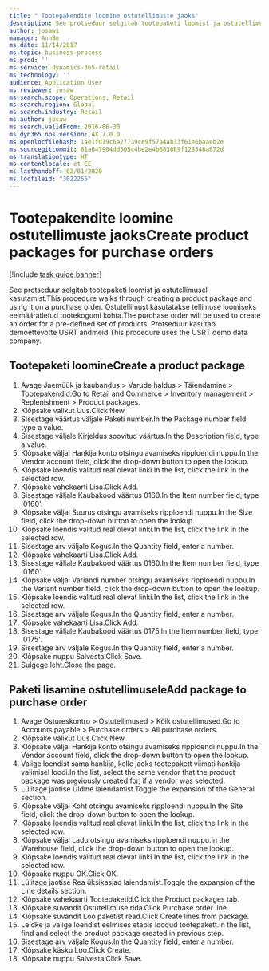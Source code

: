 ```yaml
---
title: " Tootepakendite loomine ostutellimuste jaoks"
description: See protseduur selgitab tootepaketi loomist ja ostutellimusel kasutamist.
author: josaw1
manager: AnnBe
ms.date: 11/14/2017
ms.topic: business-process
ms.prod: ''
ms.service: dynamics-365-retail
ms.technology: ''
audience: Application User
ms.reviewer: josaw
ms.search.scope: Operations, Retail
ms.search.region: Global
ms.search.industry: Retail
ms.author: josaw
ms.search.validFrom: 2016-06-30
ms.dyn365.ops.version: AX 7.0.0
ms.openlocfilehash: 14e1fd19c6a27739ce9f57a4ab33f61e6baaeb2e
ms.sourcegitcommit: 81a647904dd305c4be2e4b683689f128548a872d
ms.translationtype: HT
ms.contentlocale: et-EE
ms.lasthandoff: 02/01/2020
ms.locfileid: "3022255"
---
```

# <a name="create-product-packages-for-purchase-orders"></a><span data-ttu-id="ec7bf-103"> Tootepakendite loomine ostutellimuste jaoks</span><span class="sxs-lookup"><span data-stu-id="ec7bf-103">Create product packages for purchase orders</span></span>

[!include [task guide banner](../includes/task-guide-banner.md)]

<span data-ttu-id="ec7bf-104">See protseduur selgitab tootepaketi loomist ja ostutellimusel kasutamist.</span><span class="sxs-lookup"><span data-stu-id="ec7bf-104">This procedure walks through creating a product package and using it on a purchase order.</span></span> <span data-ttu-id="ec7bf-105">Ostutellimust kasutatakse tellimuse loomiseks eelmääratletud tootekogumi kohta.</span><span class="sxs-lookup"><span data-stu-id="ec7bf-105">The purchase order will be used to create an order for a pre-defined set of products.</span></span> <span data-ttu-id="ec7bf-106">Protseduur kasutab demoettevõtte USRT andmeid.</span><span class="sxs-lookup"><span data-stu-id="ec7bf-106">This procedure uses the USRT demo data company.</span></span>


## <a name="create-a-product-package"></a><span data-ttu-id="ec7bf-107">Tootepaketi loomine</span><span class="sxs-lookup"><span data-stu-id="ec7bf-107">Create a product package</span></span>
1. <span data-ttu-id="ec7bf-108">Avage Jaemüük ja kaubandus > Varude haldus > Täiendamine > Tootepakendid.</span><span class="sxs-lookup"><span data-stu-id="ec7bf-108">Go to Retail and Commerce > Inventory management > Replenishment > Product packages.</span></span>
2. <span data-ttu-id="ec7bf-109">Klõpsake valikut Uus.</span><span class="sxs-lookup"><span data-stu-id="ec7bf-109">Click New.</span></span>
3. <span data-ttu-id="ec7bf-110">Sisestage väärtus väljale Paketi number.</span><span class="sxs-lookup"><span data-stu-id="ec7bf-110">In the Package number field, type a value.</span></span>
4. <span data-ttu-id="ec7bf-111">Sisestage väljale Kirjeldus soovitud väärtus.</span><span class="sxs-lookup"><span data-stu-id="ec7bf-111">In the Description field, type a value.</span></span>
5. <span data-ttu-id="ec7bf-112">Klõpsake väljal Hankija konto otsingu avamiseks ripploendi nuppu.</span><span class="sxs-lookup"><span data-stu-id="ec7bf-112">In the Vendor account field, click the drop-down button to open the lookup.</span></span>
6. <span data-ttu-id="ec7bf-113">Klõpsake loendis valitud real olevat linki.</span><span class="sxs-lookup"><span data-stu-id="ec7bf-113">In the list, click the link in the selected row.</span></span>
7. <span data-ttu-id="ec7bf-114">Klõpsake vahekaarti Lisa.</span><span class="sxs-lookup"><span data-stu-id="ec7bf-114">Click Add.</span></span>
8. <span data-ttu-id="ec7bf-115">Sisestage väljale Kaubakood väärtus 0160.</span><span class="sxs-lookup"><span data-stu-id="ec7bf-115">In the Item number field, type '0160'.</span></span>
9. <span data-ttu-id="ec7bf-116">Klõpsake väljal Suurus otsingu avamiseks ripploendi nuppu.</span><span class="sxs-lookup"><span data-stu-id="ec7bf-116">In the Size field, click the drop-down button to open the lookup.</span></span>
10. <span data-ttu-id="ec7bf-117">Klõpsake loendis valitud real olevat linki.</span><span class="sxs-lookup"><span data-stu-id="ec7bf-117">In the list, click the link in the selected row.</span></span>
11. <span data-ttu-id="ec7bf-118">Sisestage arv väljale Kogus.</span><span class="sxs-lookup"><span data-stu-id="ec7bf-118">In the Quantity field, enter a number.</span></span>
12. <span data-ttu-id="ec7bf-119">Klõpsake vahekaarti Lisa.</span><span class="sxs-lookup"><span data-stu-id="ec7bf-119">Click Add.</span></span>
13. <span data-ttu-id="ec7bf-120">Sisestage väljale Kaubakood väärtus 0160.</span><span class="sxs-lookup"><span data-stu-id="ec7bf-120">In the Item number field, type '0160'.</span></span>
14. <span data-ttu-id="ec7bf-121">Klõpsake väljal Variandi number otsingu avamiseks ripploendi nuppu.</span><span class="sxs-lookup"><span data-stu-id="ec7bf-121">In the Variant number field, click the drop-down button to open the lookup.</span></span>
15. <span data-ttu-id="ec7bf-122">Klõpsake loendis valitud real olevat linki.</span><span class="sxs-lookup"><span data-stu-id="ec7bf-122">In the list, click the link in the selected row.</span></span>
16. <span data-ttu-id="ec7bf-123">Sisestage arv väljale Kogus.</span><span class="sxs-lookup"><span data-stu-id="ec7bf-123">In the Quantity field, enter a number.</span></span>
17. <span data-ttu-id="ec7bf-124">Klõpsake vahekaarti Lisa.</span><span class="sxs-lookup"><span data-stu-id="ec7bf-124">Click Add.</span></span>
18. <span data-ttu-id="ec7bf-125">Sisestage väljale Kaubakood väärtus 0175.</span><span class="sxs-lookup"><span data-stu-id="ec7bf-125">In the Item number field, type '0175'.</span></span>
19. <span data-ttu-id="ec7bf-126">Sisestage arv väljale Kogus.</span><span class="sxs-lookup"><span data-stu-id="ec7bf-126">In the Quantity field, enter a number.</span></span>
20. <span data-ttu-id="ec7bf-127">Klõpsake nuppu Salvesta.</span><span class="sxs-lookup"><span data-stu-id="ec7bf-127">Click Save.</span></span>
21. <span data-ttu-id="ec7bf-128">Sulgege leht.</span><span class="sxs-lookup"><span data-stu-id="ec7bf-128">Close the page.</span></span>

## <a name="add-package-to-purchase-order"></a><span data-ttu-id="ec7bf-129">Paketi lisamine ostutellimusele</span><span class="sxs-lookup"><span data-stu-id="ec7bf-129">Add package to purchase order</span></span>
1. <span data-ttu-id="ec7bf-130">Avage Ostureskontro > Ostutellimused > Kõik ostutellimused.</span><span class="sxs-lookup"><span data-stu-id="ec7bf-130">Go to Accounts payable > Purchase orders > All purchase orders.</span></span>
2. <span data-ttu-id="ec7bf-131">Klõpsake valikut Uus.</span><span class="sxs-lookup"><span data-stu-id="ec7bf-131">Click New.</span></span>
3. <span data-ttu-id="ec7bf-132">Klõpsake väljal Hankija konto otsingu avamiseks ripploendi nuppu.</span><span class="sxs-lookup"><span data-stu-id="ec7bf-132">In the Vendor account field, click the drop-down button to open the lookup.</span></span>
4. <span data-ttu-id="ec7bf-133">Valige loendist sama hankija, kelle jaoks tootepakett viimati hankija valimisel loodi.</span><span class="sxs-lookup"><span data-stu-id="ec7bf-133">In the list, select the same vendor that the product package was previously created for, if a vendor was selected.</span></span>
5. <span data-ttu-id="ec7bf-134">Lülitage jaotise Üldine laiendamist.</span><span class="sxs-lookup"><span data-stu-id="ec7bf-134">Toggle the expansion of the General section.</span></span>
6. <span data-ttu-id="ec7bf-135">Klõpsake väljal Koht otsingu avamiseks ripploendi nuppu.</span><span class="sxs-lookup"><span data-stu-id="ec7bf-135">In the Site field, click the drop-down button to open the lookup.</span></span>
7. <span data-ttu-id="ec7bf-136">Klõpsake loendis valitud real olevat linki.</span><span class="sxs-lookup"><span data-stu-id="ec7bf-136">In the list, click the link in the selected row.</span></span>
8. <span data-ttu-id="ec7bf-137">Klõpsake väljal Ladu otsingu avamiseks ripploendi nuppu.</span><span class="sxs-lookup"><span data-stu-id="ec7bf-137">In the Warehouse field, click the drop-down button to open the lookup.</span></span>
9. <span data-ttu-id="ec7bf-138">Klõpsake loendis valitud real olevat linki.</span><span class="sxs-lookup"><span data-stu-id="ec7bf-138">In the list, click the link in the selected row.</span></span>
10. <span data-ttu-id="ec7bf-139">Klõpsake nuppu OK.</span><span class="sxs-lookup"><span data-stu-id="ec7bf-139">Click OK.</span></span>
11. <span data-ttu-id="ec7bf-140">Lülitage jaotise Rea üksikasjad laiendamist.</span><span class="sxs-lookup"><span data-stu-id="ec7bf-140">Toggle the expansion of the Line details section.</span></span>
12. <span data-ttu-id="ec7bf-141">Klõpsake vahekaarti Tootepaketid.</span><span class="sxs-lookup"><span data-stu-id="ec7bf-141">Click the Product packages tab.</span></span>
13. <span data-ttu-id="ec7bf-142">Klõpsake suvandit Ostutellimuse rida.</span><span class="sxs-lookup"><span data-stu-id="ec7bf-142">Click Purchase order line.</span></span>
14. <span data-ttu-id="ec7bf-143">Klõpsake suvandit Loo paketist read.</span><span class="sxs-lookup"><span data-stu-id="ec7bf-143">Click Create lines from package.</span></span>
15. <span data-ttu-id="ec7bf-144">Leidke ja valige loendist eelmises etapis loodud tootepakett.</span><span class="sxs-lookup"><span data-stu-id="ec7bf-144">In the list, find and select the product package created in previous step.</span></span>
16. <span data-ttu-id="ec7bf-145">Sisestage arv väljale Kogus.</span><span class="sxs-lookup"><span data-stu-id="ec7bf-145">In the Quantity field, enter a number.</span></span>
17. <span data-ttu-id="ec7bf-146">Klõpsake käsku Loo.</span><span class="sxs-lookup"><span data-stu-id="ec7bf-146">Click Create.</span></span>
18. <span data-ttu-id="ec7bf-147">Klõpsake nuppu Salvesta.</span><span class="sxs-lookup"><span data-stu-id="ec7bf-147">Click Save.</span></span>

